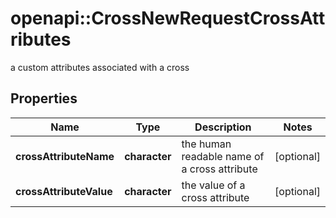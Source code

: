 # openapi::CrossNewRequestCrossAttributes

a custom attributes associated with a cross
## Properties
Name | Type | Description | Notes
------------ | ------------- | ------------- | -------------
**crossAttributeName** | **character** | the human readable name of a cross attribute | [optional] 
**crossAttributeValue** | **character** | the value of a cross attribute | [optional] 


